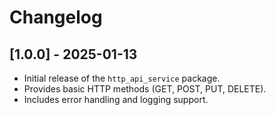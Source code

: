 # Changelog

## [1.0.0] - 2025-01-13
- Initial release of the `http_api_service` package.
- Provides basic HTTP methods (GET, POST, PUT, DELETE).
- Includes error handling and logging support.
